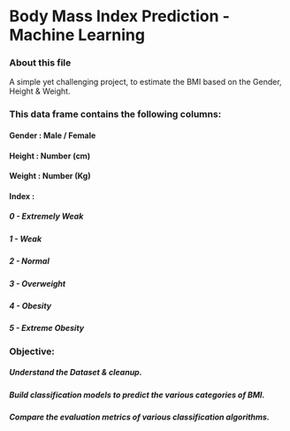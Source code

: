 # Body Mass Index Prediction - Machine Learning

### About this file
A simple yet challenging project, to estimate the BMI based on the Gender, Height & Weight.

### This data frame contains the following columns:

#### Gender : Male / Female
#### Height : Number (cm)
#### Weight : Number (Kg)
####  Index :
##### 0 - Extremely Weak
##### 1 - Weak
##### 2 - Normal
##### 3 - Overweight
##### 4 - Obesity
##### 5 - Extreme Obesity

### Objective:
##### Understand the Dataset & cleanup.
##### Build classification models to predict the various categories of BMI.
##### Compare the evaluation metrics of various classification algorithms.
